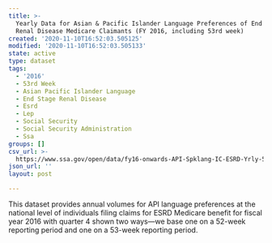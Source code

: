 ```yaml
---
title: >-
  Yearly Data for Asian & Pacific Islander Language Preferences of End Stage
  Renal Disease Medicare Claimants (FY 2016, including 53rd week)
created: '2020-11-10T16:52:03.505125'
modified: '2020-11-10T16:52:03.505133'
state: active
type: dataset
tags:
  - '2016'
  - 53rd Week
  - Asian Pacific Islander Language
  - End Stage Renal Disease
  - Esrd
  - Lep
  - Social Security
  - Social Security Administration
  - Ssa
groups: []
csv_url: >-
  https://www.ssa.gov/open/data/fy16-onwards-API-Spklang-IC-ESRD-Yrly-53rdweek.csv
json_url: ''
layout: post

---
```

This dataset provides annual volumes for API language preferences at the national level of individuals filing claims for ESRD Medicare benefit for fiscal year 2016 with quarter 4 shown two ways—we base one on a 52-week reporting period and one on a 53-week reporting period.

